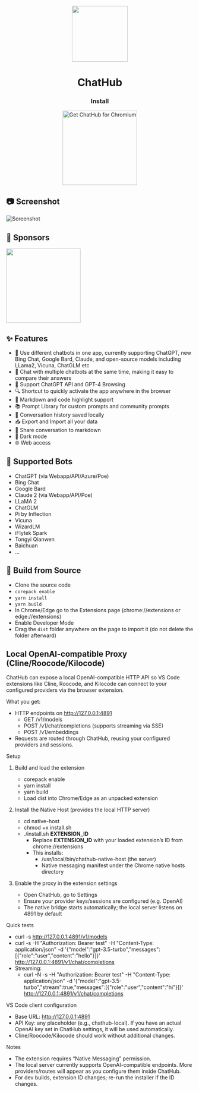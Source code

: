 <p align="center">
    <img src="./src/assets/icon.png" width="150">
</p>

<h1 align="center">ChatHub</h1>

<div align="center">

### Install

<a href="https://chrome.google.com/webstore/detail/chathub-all-in-one-chatbo/iaakpnchhognanibcahlpcplchdfmgma?utm_source=github"><img src="https://user-images.githubusercontent.com/64502893/231991498-8df6dd63-727c-41d0-916f-c90c15127de3.png" width="200" alt="Get ChatHub for Chromium"></a>

</div>

## 📷 Screenshot

![Screenshot](screenshots/extension.png?raw=true)

## 🤝 Sponsors

<a href="https://getstream.io/chat/sdk/react/?utm_source=github&utm_medium=referral&utm_content=&utm_campaign=wong2">
  <img src="screenshots/stream-logo.jpg" width="200" />
</a>

## ✨ Features

- 🤖 Use different chatbots in one app, currently supporting ChatGPT, new Bing Chat, Google Bard, Claude, and open-source models including LLama2, Vicuna, ChatGLM etc
- 💬 Chat with multiple chatbots at the same time, making it easy to compare their answers
- 🚀 Support ChatGPT API and GPT-4 Browsing
- 🔍 Shortcut to quickly activate the app anywhere in the browser
- 🎨 Markdown and code highlight support
- 📚 Prompt Library for custom prompts and community prompts
- 💾 Conversation history saved locally
- 📥 Export and Import all your data
- 🔗 Share conversation to markdown
- 🌙 Dark mode
- 🌐 Web access

## 🤖 Supported Bots

- ChatGPT (via Webapp/API/Azure/Poe)
- Bing Chat
- Google Bard
- Claude 2 (via Webapp/API/Poe)
- LLaMA 2
- ChatGLM
- Pi by Inflection
- Vicuna
- WizardLM
- iFlytek Spark
- Tongyi Qianwen
- Baichuan
- ...

## 🔨 Build from Source

- Clone the source code
- `corepack enable`
- `yarn install`
- `yarn build`
- In Chrome/Edge go to the Extensions page (chrome://extensions or edge://extensions)
- Enable Developer Mode
- Drag the `dist` folder anywhere on the page to import it (do not delete the folder afterward)

## Local OpenAI-compatible Proxy (Cline/Roocode/Kilocode)

ChatHub can expose a local OpenAI-compatible HTTP API so VS Code extensions like Cline, Roocode, and Kilocode can connect to your configured providers via the browser extension.

What you get:
- HTTP endpoints on http://127.0.0.1:4891
  - GET /v1/models
  - POST /v1/chat/completions (supports streaming via SSE)
  - POST /v1/embeddings
- Requests are routed through ChatHub, reusing your configured providers and sessions.

Setup
1) Build and load the extension
   - corepack enable
   - yarn install
   - yarn build
   - Load dist into Chrome/Edge as an unpacked extension

2) Install the Native Host (provides the local HTTP server)
   - cd native-host
   - chmod +x install.sh
   - ./install.sh __EXTENSION_ID__
     - Replace __EXTENSION_ID__ with your loaded extension’s ID from chrome://extensions
     - This installs:
       - /usr/local/bin/chathub-native-host (the server)
       - Native messaging manifest under the Chrome native hosts directory

3) Enable the proxy in the extension settings
   - Open ChatHub, go to Settings
   - Ensure your provider keys/sessions are configured (e.g. OpenAI)
   - The native bridge starts automatically; the local server listens on 4891 by default

Quick tests
- curl -s http://127.0.0.1:4891/v1/models
- curl -s -H "Authorization: Bearer test" -H "Content-Type: application/json" -d '{"model":"gpt-3.5-turbo","messages":[{"role":"user","content":"hello"}]}' http://127.0.0.1:4891/v1/chat/completions
- Streaming:
  - curl -N -s -H "Authorization: Bearer test" -H "Content-Type: application/json" -d '{"model":"gpt-3.5-turbo","stream":true,"messages":[{"role":"user","content":"hi"}]}' http://127.0.0.1:4891/v1/chat/completions

VS Code client configuration
- Base URL: http://127.0.0.1:4891
- API Key: any placeholder (e.g., chathub-local). If you have an actual OpenAI key set in ChatHub settings, it will be used automatically.
- Cline/Roocode/Kilocode should work without additional changes.

Notes
- The extension requires “Native Messaging” permission.
- The local server currently supports OpenAI-compatible endpoints. More providers/routes will appear as you configure them inside ChatHub.
- For dev builds, extension ID changes; re-run the installer if the ID changes.
